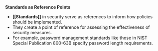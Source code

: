 **Standards as Reference Points**
- **[[Standards]]** in security serve as references to inform how policies should be implemented.
- They create a point of reference for assessing the effectiveness of security measures.
- For example, password management standards like those in NIST Special Publication 800-63B specify password length requirements.